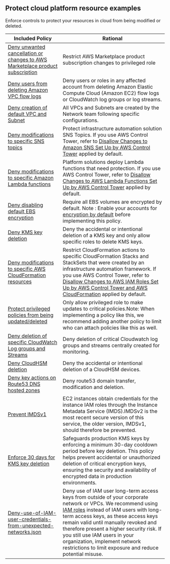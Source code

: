 ## Protect cloud platform resource examples

Enforce controls to protect your resources in cloud from being modified or deleted. 

| Included Policy | Rational | 
|------|-------------|
|[Deny unwanted cancellation or changes to AWS Marketplace product subscription](Deny-unwanted-cancellation-or-changes-to-AWS-Marketplace-product-subscription.json)| Restrict AWS Marketplace product subscription changes to privileged role|
| [Deny users from deleting Amazon VPC flow logs](https://docs.aws.amazon.com/organizations/latest/userguide/orgs_manage_policies_scps_examples_vpc.html#example_vpc_1)|Deny users or roles in any affected account from deleting Amazon Elastic Compute Cloud (Amazon EC2) flow logs or CloudWatch log groups or log streams.|
| [Deny creation of default VPC and Subnet](Deny-creation-of-default-VPC-and-subnet.json) | All VPCs and Subnets are created by the Network team following specific configurations.|
| [Deny modifications to specific SNS topics](Deny-modifications-to-specific-SNS-topics.json)|Protect infrastructure automation solution SNS Topics. If you use AWS Control Tower, refer to [Disallow Changes to Amazon SNS Set Up by AWS Control Tower](https://docs.aws.amazon.com/controltower/latest/userguide/mandatory-controls.html#sns-disallow-changes) applied by default.|
| [Deny modifications to specific Amazon Lambda functions](Deny-modifications-to-specific-Amazon-Lambda-functions.json) |Platform solutions deploy Lambda functions that need protection. If you use AWS Control Tower, refer to [Disallow Changes to AWS Lambda Functions Set Up by AWS Control Tower](https://docs.aws.amazon.com/controltower/latest/userguide/mandatory-controls.html#lambda-disallow-changes) applied by default.|
| [Deny disabling default EBS encryption](Deny-disabling-default-EBS-encryption.json)|Require all EBS volumes are encrypted by default. Note : Enable your accounts for [encryption by default](https://docs.aws.amazon.com/AWSEC2/latest/UserGuide/EBSEncryption.html#EBSEncryption_key_mgmt) before implementing this policy.|
| [Deny KMS key deletion](Deny-KMS-key-deletion.json) |Deny the accidental or intentional deletion of a KMS key and only allow specific roles to delete KMS keys.|
| [Deny modifications to specific AWS CloudFormation resources](Deny-modifications-to-specific-AWS-CloudFormation-resources.json) |Restrict CloudFormation actions to specific CloudFormation Stacks and StackSets that were created by an infrastructure automation framework. If you use AWS Control Tower, refer to [Disallow Changes to AWS IAM Roles Set Up by AWS Control Tower and AWS CloudFormation](https://docs.aws.amazon.com/controltower/latest/userguide/mandatory-controls.html#iam-disallow-changes) applied by default.|
| [Protect privileged policies from being updated/deleted](Restrict-deletion-and-modification-of-privileged-policies.json) |Only allow privileged role to make updates to critical policies.Note: When implementing a policy like this, we recommend adding another policy to limit who can attach policies like this as well.|
| [Deny deletion of specific CloudWatch Log groups and Streams](Deny-deletion-of-specific-CloudWatch-Log-groups-and-streams.json) |Deny deletion of critical Cloudwatch log groups and streams centrally created for monitoring.|
| [Deny CloudHSM deletion](Deny-CloudHSM-deletion.json) |Deny the accidental or intentional deletion of a CloudHSM devices.|
| [Deny key actions on Route53 DNS hosted zones](Deny-key-actions-on-Route53-DNS-hosted-zones.json) |Deny route53 domain transfer, modification and deletion.|
| [Prevent IMDSv1](Prevent-IMDSv1.json) |EC2 instances obtain credentials for the instance IAM roles through the Instance Metadata Service (IMDS).IMDSv2 is the most recent secure version of this service, the older version, IMDSv1, should therefore be prevented.|
| [Enforce 30 days for KMS key deletion](Enforce-30-days-for-KMS-deletion.json) |Safeguards production KMS keys by enforcing a minimum 30-day cooldown period before key deletion. This policy helps prevent accidental or unauthorized deletion of critical encryption keys, ensuring the security and availability of encrypted data in production environments.|
| [Deny-use-of-IAM-user-credentials-from-unexpected-networks.json](Deny-use-of-IAM-user-credentials-from-unexpected-networks.json) |Deny use of IAM user long-term access keys from outside of your corporate network or VPCs. We recommend using [IAM roles](https://docs.aws.amazon.com/IAM/latest/UserGuide/id_roles.html) instead of IAM users with long-term access keys, as these access keys remain valid until manually revoked and therefore present a higher security risk. If you still use IAM users in your organization, implement network restrictions to limit exposure and reduce potential misuse.|